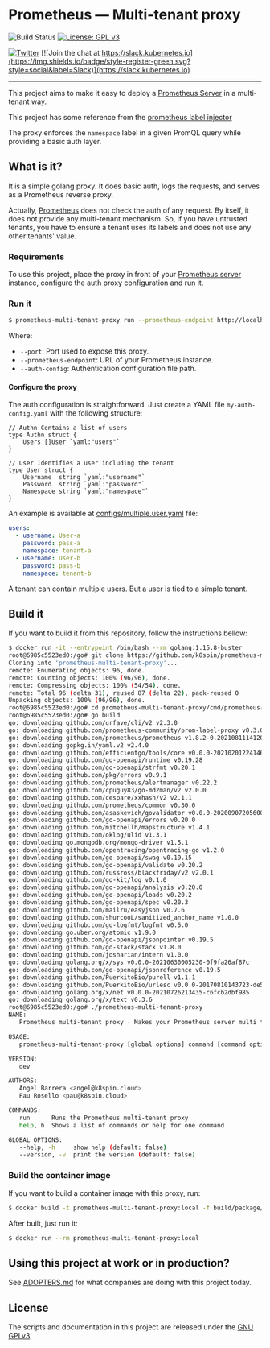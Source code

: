 # Prometheus — Multi-tenant proxy

![Build Status](https://action-badges.now.sh/k8spin/k8spin-operator)
[![License: GPL v3](https://img.shields.io/badge/License-GPLv3-blue.svg)](https://www.gnu.org/licenses/gpl-3.0)

[![Twitter](https://img.shields.io/twitter/url/https/twitter.com/k8spin.svg?style=social&label=Follow%20%40k8spin)](https://twitter.com/k8spin)
[![Join the chat at https://slack.kubernetes.io](https://img.shields.io/badge/style-register-green.svg?style=social&label=Slack)](https://slack.kubernetes.io)

------

This project aims to make it easy to deploy a [Prometheus Server](https://github.com/prometheus/prometheus)
in a multi-tenant way.

This project has some reference from the [prometheus label injector](https://github.com/prometheus-community/prom-label-proxy)

The proxy enforces the `namespace` label in a given PromQL query while providing a basic auth layer.

## What is it?

It is a simple golang proxy. It does basic auth, logs the requests, and serves as a Prometheus reverse proxy.

Actually, [Prometheus](https://github.com/prometheus/prometheus) does not check the auth of any request.
By itself, it does not provide any multi-tenant mechanism. So, if you have untrusted tenants,
you have to ensure a tenant uses its labels and does not use any other tenants' value.

### Requirements

To use this project, place the proxy in front of your [Prometheus server](https://github.com/prometheus/prometheus)
instance, configure the auth proxy configuration and run it.

### Run it

```bash
$ prometheus-multi-tenant-proxy run --prometheus-endpoint http://localhost:9090 --port 9091 --auth-config ./my-auth-config.yaml
```

Where:

- `--port`: Port used to expose this proxy.
- `--prometheus-endpoint`: URL of your Prometheus instance.
- `--auth-config`: Authentication configuration file path.

#### Configure the proxy

The auth configuration is straightforward. Just create a YAML file `my-auth-config.yaml` with the following structure:

```golang
// Authn Contains a list of users
type Authn struct {
	Users []User `yaml:"users"`
}

// User Identifies a user including the tenant
type User struct {
	Username  string `yaml:"username"`
	Password  string `yaml:"password"`
	Namespace string `yaml:"namespace"`
}
```

An example is available at [configs/multiple.user.yaml](configs/multiple.user.yaml) file:

```yaml
users:
  - username: User-a
    password: pass-a
    namespace: tenant-a
  - username: User-b
    password: pass-b
    namespace: tenant-b
```

A tenant can contain multiple users. But a user is tied to a simple tenant.

## Build it

If you want to build it from this repository, follow the instructions bellow:

```bash
$ docker run -it --entrypoint /bin/bash --rm golang:1.15.8-buster
root@6985c5523ed0:/go# git clone https://github.com/k8spin/prometheus-multi-tenant-proxy.git
Cloning into 'prometheus-multi-tenant-proxy'...
remote: Enumerating objects: 96, done.
remote: Counting objects: 100% (96/96), done.
remote: Compressing objects: 100% (54/54), done.
remote: Total 96 (delta 31), reused 87 (delta 22), pack-reused 0
Unpacking objects: 100% (96/96), done.
root@6985c5523ed0:/go# cd prometheus-multi-tenant-proxy/cmd/prometheus-multi-tenant-proxy/
root@6985c5523ed0:/go# go build
go: downloading github.com/urfave/cli/v2 v2.3.0
go: downloading github.com/prometheus-community/prom-label-proxy v0.3.0
go: downloading github.com/prometheus/prometheus v1.8.2-0.20210811141203-dcb07e8eac34
go: downloading gopkg.in/yaml.v2 v2.4.0
go: downloading github.com/efficientgo/tools/core v0.0.0-20210201224146-3d78f4d30648
go: downloading github.com/go-openapi/runtime v0.19.28
go: downloading github.com/go-openapi/strfmt v0.20.1
go: downloading github.com/pkg/errors v0.9.1
go: downloading github.com/prometheus/alertmanager v0.22.2
go: downloading github.com/cpuguy83/go-md2man/v2 v2.0.0
go: downloading github.com/cespare/xxhash/v2 v2.1.1
go: downloading github.com/prometheus/common v0.30.0
go: downloading github.com/asaskevich/govalidator v0.0.0-20200907205600-7a23bdc65eef
go: downloading github.com/go-openapi/errors v0.20.0
go: downloading github.com/mitchellh/mapstructure v1.4.1
go: downloading github.com/oklog/ulid v1.3.1
go: downloading go.mongodb.org/mongo-driver v1.5.1
go: downloading github.com/opentracing/opentracing-go v1.2.0
go: downloading github.com/go-openapi/swag v0.19.15
go: downloading github.com/go-openapi/validate v0.20.2
go: downloading github.com/russross/blackfriday/v2 v2.0.1
go: downloading github.com/go-kit/log v0.1.0
go: downloading github.com/go-openapi/analysis v0.20.0
go: downloading github.com/go-openapi/loads v0.20.2
go: downloading github.com/go-openapi/spec v0.20.3
go: downloading github.com/mailru/easyjson v0.7.6
go: downloading github.com/shurcooL/sanitized_anchor_name v1.0.0
go: downloading github.com/go-logfmt/logfmt v0.5.0
go: downloading go.uber.org/atomic v1.9.0
go: downloading github.com/go-openapi/jsonpointer v0.19.5
go: downloading github.com/go-stack/stack v1.8.0
go: downloading github.com/josharian/intern v1.0.0
go: downloading golang.org/x/sys v0.0.0-20210630005230-0f9fa26af87c
go: downloading github.com/go-openapi/jsonreference v0.19.5
go: downloading github.com/PuerkitoBio/purell v1.1.1
go: downloading github.com/PuerkitoBio/urlesc v0.0.0-20170810143723-de5bf2ad4578
go: downloading golang.org/x/net v0.0.0-20210726213435-c6fcb2dbf985
go: downloading golang.org/x/text v0.3.6
root@6985c5523ed0:/go# ./prometheus-multi-tenant-proxy
NAME:
   Prometheus multi-tenant proxy - Makes your Prometheus server multi tenant

USAGE:
   prometheus-multi-tenant-proxy [global options] command [command options] [arguments...]

VERSION:
   dev

AUTHORS:
   Angel Barrera <angel@k8spin.cloud>
   Pau Rosello <pau@k8spin.cloud>

COMMANDS:
   run      Runs the Prometheus multi-tenant proxy
   help, h  Shows a list of commands or help for one command

GLOBAL OPTIONS:
   --help, -h     show help (default: false)
   --version, -v  print the version (default: false)
```

### Build the container image

If you want to build a container image with this proxy, run:

```bash
$ docker build -t prometheus-multi-tenant-proxy:local -f build/package/Dockerfile .
```

After built, just run it:

```bash
$ docker run --rm prometheus-multi-tenant-proxy:local
```

## Using this project at work or in production?

See [ADOPTERS.md](ADOPTERS.md) for what companies are doing with this project today.

## License

The scripts and documentation in this project are released under the [GNU GPLv3](LICENSE)
